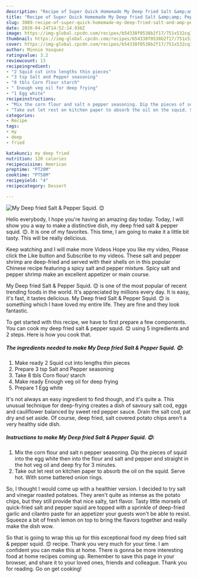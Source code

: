 ```yaml
---
description: "Recipe of Super Quick Homemade My Deep fried Salt &amp;amp; Pepper Squid. 😊"
title: "Recipe of Super Quick Homemade My Deep fried Salt &amp;amp; Pepper Squid. 😊"
slug: 3089-recipe-of-super-quick-homemade-my-deep-fried-salt-and-amp-pepper-squid
date: 2020-04-24T14:52:14.936Z
image: https://img-global.cpcdn.com/recipes/b54338f0538b2f17/751x532cq70/my-deep-fried-salt-pepper-squid-😊-recipe-main-photo.jpg
thumbnail: https://img-global.cpcdn.com/recipes/b54338f0538b2f17/751x532cq70/my-deep-fried-salt-pepper-squid-😊-recipe-main-photo.jpg
cover: https://img-global.cpcdn.com/recipes/b54338f0538b2f17/751x532cq70/my-deep-fried-salt-pepper-squid-😊-recipe-main-photo.jpg
author: Minnie Vasquez
ratingvalue: 3.2
reviewcount: 13
recipeingredient:
- "2 Squid cut into lengths thin pieces"
- "3 tsp Salt and Pepper seasoning"
- "8 tbls Corn flour starch"
- " Enough veg oil for deep frying"
- "1 Egg white"
recipeinstructions:
- "Mix the corn flour and salt n pepper seasoning. Dip the pieces of squid into the egg white then into the flour and salt and pepper and straight in the hot veg oil and deep fry for 3 minutes."
- "Take out let rest on kitchen paper to absorb the oil on the squid. Serve hot. With some battered onion rings."
categories:
- Recipe
tags:
- my
- deep
- fried

katakunci: my deep fried 
nutrition: 120 calories
recipecuisine: American
preptime: "PT20M"
cooktime: "PT58M"
recipeyield: "4"
recipecategory: Dessert

---
```



![My Deep fried Salt &amp; Pepper Squid. 😊](https://img-global.cpcdn.com/recipes/b54338f0538b2f17/751x532cq70/my-deep-fried-salt-pepper-squid-😊-recipe-main-photo.jpg)

Hello everybody, I hope you're having an amazing day today. Today, I will show you a way to make a distinctive dish, my deep fried salt &amp; pepper squid. 😊. It is one of my favorites. This time, I am going to make it a little bit tasty. This will be really delicious.

Keep watching and I will make more Videos Hope you like my video, Please click the Like button and Subscribe to my videos. These salt and pepper shrimp are deep-fried and served with their shells on in this popular Chinese recipe featuring a spicy salt and pepper mixture. Spicy salt and pepper shrimp make an excellent appetizer or main course.

My Deep fried Salt &amp; Pepper Squid. 😊 is one of the most popular of recent trending foods in the world. It's appreciated by millions every day. It is easy, it's fast, it tastes delicious. My Deep fried Salt &amp; Pepper Squid. 😊 is something which I have loved my entire life. They are fine and they look fantastic.


To get started with this recipe, we have to first prepare a few components. You can cook my deep fried salt &amp; pepper squid. 😊 using 5 ingredients and 2 steps. Here is how you cook that.

<!--inarticleads1-->

##### The ingredients needed to make My Deep fried Salt &amp; Pepper Squid. 😊:

1. Make ready 2 Squid cut into lengths thin pieces
1. Prepare 3 tsp Salt and Pepper seasoning
1. Take 8 tbls Corn flour/ starch
1. Make ready  Enough veg oil for deep frying
1. Prepare 1 Egg white


It&#39;s not always an easy ingredient to find though, and it&#39;s quite a. This unusual technique for deep-frying creates a dish of savoury salt cod, eggs and cauliflower balanced by sweet red pepper sauce. Drain the salt cod, pat dry and set aside. Of course, deep fried, salt covered potato chips aren&#39;t a very healthy side dish. 

<!--inarticleads2-->

##### Instructions to make My Deep fried Salt &amp; Pepper Squid. 😊:

1. Mix the corn flour and salt n pepper seasoning. Dip the pieces of squid into the egg white then into the flour and salt and pepper and straight in the hot veg oil and deep fry for 3 minutes.
1. Take out let rest on kitchen paper to absorb the oil on the squid. Serve hot. With some battered onion rings.


So, I thought I would come up with a healthier version. I decided to try salt and vinegar roasted potatoes. They aren&#39;t quite as intense as the potato chips, but they still provide that nice salty, tart flavor. Tasty little morsels of quick-fried salt and pepper squid are topped with a sprinkle of deep-fried garlic and cilantro paste for an appetizer your guests won&#39;t be able to resist. Squeeze a bit of fresh lemon on top to bring the flavors together and really make the dish wow. 

So that is going to wrap this up for this exceptional food my deep fried salt &amp; pepper squid. 😊 recipe. Thank you very much for your time. I am confident you can make this at home. There is gonna be more interesting food at home recipes coming up. Remember to save this page in your browser, and share it to your loved ones, friends and colleague. Thank you for reading. Go on get cooking!
